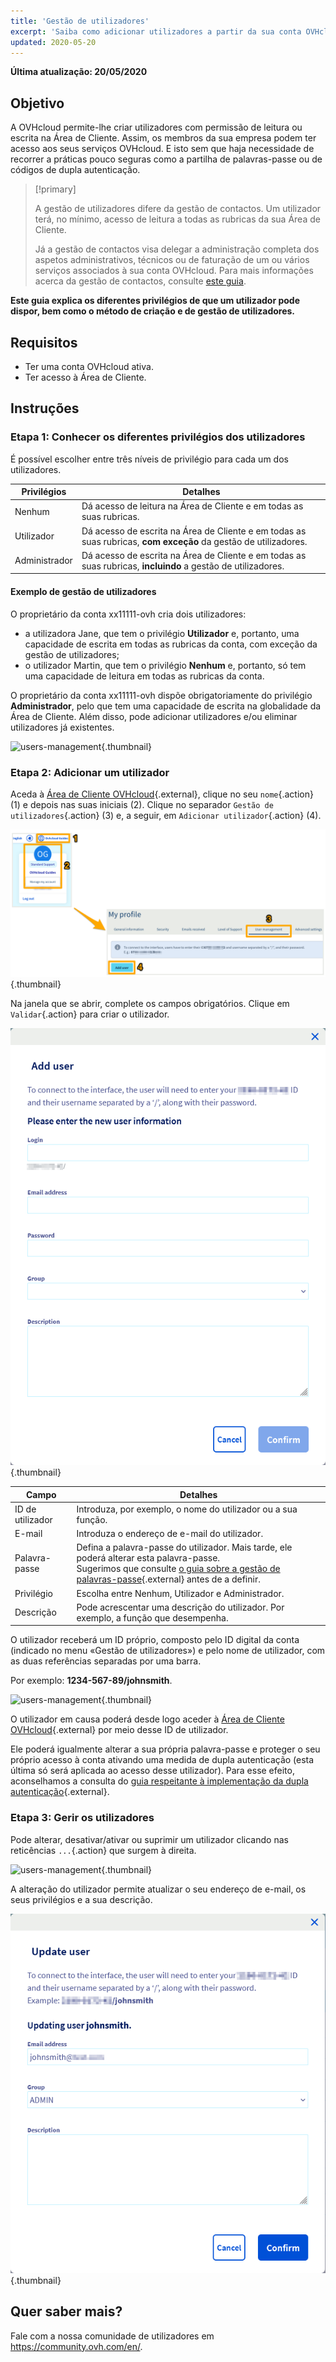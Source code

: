 ```yaml
---
title: 'Gestão de utilizadores'
excerpt: 'Saiba como adicionar utilizadores a partir da sua conta OVHcloud'
updated: 2020-05-20
---
```


**Última atualização: 20/05/2020**

## Objetivo

A OVHcloud permite-lhe criar utilizadores com permissão de leitura ou escrita na Área de Cliente. Assim, os membros da sua empresa podem ter acesso aos seus serviços OVHcloud. E isto sem que haja necessidade de recorrer a práticas pouco seguras como a partilha de palavras-passe ou de códigos de dupla autenticação.

> [!primary]
>
> A gestão de utilizadores difere da gestão de contactos. Um utilizador terá, no mínimo, acesso de leitura a todas as rubricas da sua Área de Cliente.
>
> Já a gestão de contactos visa delegar a administração completa dos aspetos administrativos, técnicos ou de faturação de um ou vários serviços associados à sua conta OVHcloud. Para mais informações acerca da gestão de contactos, consulte [este guia](/pages/account/customer/managing_contacts).
>

**Este guia explica os diferentes privilégios de que um utilizador pode dispor, bem como o método de criação e de gestão de utilizadores.**

## Requisitos

- Ter uma conta OVHcloud ativa.
- Ter acesso à Área de Cliente.

## Instruções

### Etapa 1: Conhecer os diferentes privilégios dos utilizadores

É possível escolher entre três níveis de privilégio para cada um dos utilizadores.

| Privilégios | Detalhes |
|----------------|----------------------------------------------------------------------------------------------------------------------|
| Nenhum | Dá acesso de leitura na Área de Cliente e em todas as suas rubricas. |
| Utilizador | Dá acesso de escrita na Área de Cliente e em todas as suas rubricas, **com exceção** da gestão de utilizadores. |
| Administrador | Dá acesso de escrita na Área de Cliente e em todas as suas rubricas, **incluindo** a gestão de utilizadores. |

#### Exemplo de gestão de utilizadores

O proprietário da conta xx11111-ovh cria dois utilizadores:

- a utilizadora Jane, que tem o privilégio **Utilizador** e, portanto, uma capacidade de escrita em todas as rubricas da conta, com exceção da gestão de utilizadores;
- o utilizador Martin, que tem o privilégio **Nenhum** e, portanto, só tem uma capacidade de leitura em todas as rubricas da conta.

O proprietário da conta xx11111-ovh dispõe obrigatoriamente do privilégio **Administrador**, pelo que tem uma capacidade de escrita na globalidade da Área de Cliente. Além disso, pode adicionar utilizadores e/ou eliminar utilizadores já existentes.

![users-management](images/umv4.png){.thumbnail}

### Etapa 2: Adicionar um utilizador

Aceda à [Área de Cliente OVHcloud](https://www.ovh.com/auth/?action=gotomanager&from=https://www.ovh.pt/&ovhSubsidiary=pt){.external}, clique no seu `nome`{.action} (1) e depois nas suas iniciais  (2).
Clique no separador `Gestão de utilizadores`{.action} (3) e, a seguir, em `Adicionar utilizador`{.action} (4).

![users-management](images/hubusers.png){.thumbnail}

Na janela que se abrir, complete os campos obrigatórios. Clique em `Validar`{.action} para criar o utilizador.

![users-management](images/usersmanagement2.png){.thumbnail}

| Campo | Detalhes |
|--------------|----------------------------------------------------------------------------------------------------------------------------------------------------------------------------------------------------------------------------------------------------------------------------------------------------------|
| ID de utilizador | Introduza, por exemplo, o nome do utilizador ou a sua função. |
| E-mail | Introduza o endereço de e-mail do utilizador. |
| Palavra-passe | Defina a palavra-passe do utilizador. Mais tarde, ele poderá alterar esta palavra-passe. <br>Sugerimos que consulte [o guia sobre a gestão de palavras-passe](/pages/account/customer/manage-ovh-password){.external} antes de a definir. |
| Privilégio | Escolha entre Nenhum, Utilizador e Administrador. |
| Descrição | Pode acrescentar uma descrição do utilizador. Por exemplo, a função que desempenha. |

O utilizador receberá um ID próprio, composto pelo ID digital da conta (indicado no menu «Gestão de utilizadores») e pelo nome de utilizador, com as duas referências separadas por uma barra.

Por exemplo: **1234-567-89/johnsmith**.

![users-management](images/usersmanagement3.png){.thumbnail}

O utilizador em causa poderá desde logo aceder à [Área de Cliente OVHcloud](https://www.ovh.com/auth/?action=gotomanager&from=https://www.ovh.pt/&ovhSubsidiary=pt){.external} por meio desse ID de utilizador. 

Ele poderá igualmente alterar a sua própria palavra-passe e proteger o seu próprio acesso à conta ativando uma medida de dupla autenticação (esta última só será aplicada ao acesso desse utilizador). Para esse efeito, aconselhamos a consulta do [guia respeitante à implementação da dupla autenticação](/pages/account/customer/secure-ovhcloud-account-with-2fa){.external}.

### Etapa 3: Gerir os utilizadores

Pode alterar, desativar/ativar ou suprimir um utilizador clicando nas reticências `...`{.action} que surgem à direita.

![users-management](images/usersmanagement4.png){.thumbnail}

A alteração do utilizador permite atualizar o seu endereço de e-mail, os seus privilégios e a sua descrição.

![users-management](images/usersmanagement6.png){.thumbnail}

## Quer saber mais?

Fale com a nossa comunidade de utilizadores em <https://community.ovh.com/en/>.